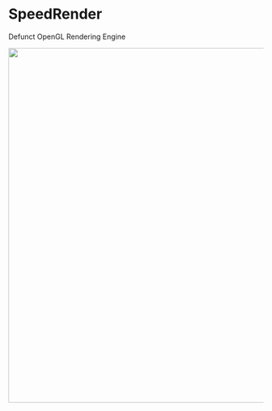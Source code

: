 # SpeedRender

Defunct OpenGL Rendering Engine

<p>
  <img width="700"src="https://github.com/2020wmarvil/SpeedRender/blob/main/bunny.gif">
</p>
